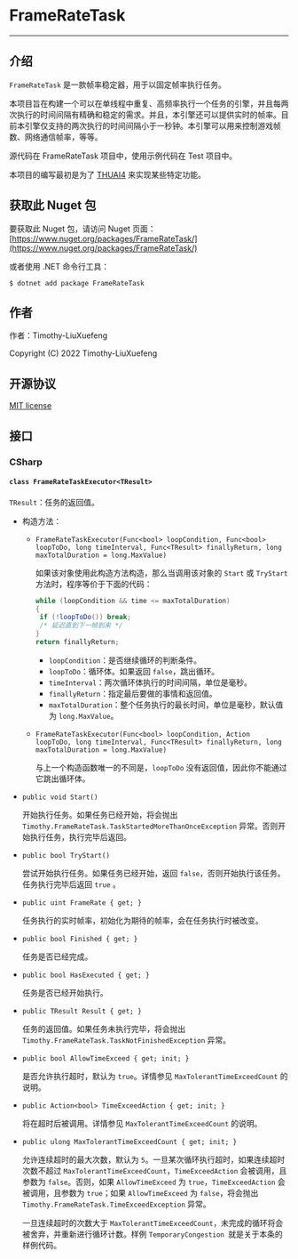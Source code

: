 # FrameRateTask

---

## 介绍

`FrameRateTask` 是一款帧率稳定器，用于以固定帧率执行任务。

本项目旨在构建一个可以在单线程中重复、高频率执行一个任务的引擎，并且每两次执行的时间间隔有精确和稳定的需求。并且，本引擎还可以提供实时的帧率。目前本引擎仅支持的两次执行的时间间隔小于一秒钟。本引擎可以用来控制游戏帧数、网络通信帧率，等等。  

源代码在 FrameRateTask 项目中，使用示例代码在 Test 项目中。

本项目的编写最初是为了 [THUAI4](https://github.com/eesast/THUAI4) 来实现某些特定功能。  

## 获取此 Nuget 包

要获取此 Nuget 包，请访问 Nuget 页面：[https://www.nuget.org/packages/FrameRateTask/](https://www.nuget.org/packages/FrameRateTask/)

或者使用 .NET 命令行工具：  

```shell
$ dotnet add package FrameRateTask
```

## 作者

作者：Timothy-LiuXuefeng

Copyright (C) 2022 Timothy-LiuXuefeng

## 开源协议

[MIT license](https://github.com/Timothy-LiuXuefeng/FrameRateTask/blob/master/LICENSE.txt)

## 接口

### CSharp  

#### `class FrameRateTaskExecutor<TResult>`

`TResult`：任务的返回值。  

+ 构造方法：

  + `FrameRateTaskExecutor(Func<bool> loopCondition, Func<bool> loopToDo, long timeInterval, Func<TResult> finallyReturn, long maxTotalDuration = long.MaxValue)`

    如果该对象使用此构造方法构造，那么当调用该对象的 `Start` 或 `TryStart` 方法时，程序等价于下面的代码：  

    ```c#
    while (loopCondition && time <= maxTotalDuration)
    {
     if (!loopToDo()) break;
     /* 延迟直到下一帧到来 */
    }
    return finallyReturn;
    ```

    + `loopCondition`：是否继续循环的判断条件。
    + `loopToDo`：循环体。如果返回 `false`，跳出循环。
    + `timeInterval`：两次循环体执行的时间间隔，单位是毫秒。
    + `finallyReturn`：指定最后要做的事情和返回值。
    + `maxTotalDuration`：整个任务执行的最长时间，单位是毫秒，默认值为 `long.MaxValue`。

  + `FrameRateTaskExecutor(Func<bool> loopCondition, Action loopToDo, long timeInterval, Func<TResult> finallyReturn, long maxTotalDuration = long.MaxValue)`

    与上一个构造函数唯一的不同是，`loopToDo` 没有返回值，因此你不能通过它跳出循环体。

+ `public void Start()`

  开始执行任务。如果任务已经开始，将会抛出 `Timothy.FrameRateTask.TaskStartedMoreThanOnceException` 异常。否则开始执行任务，执行完毕后返回。

+ `public bool TryStart()`

  尝试开始执行任务。如果任务已经开始，返回 `false`，否则开始执行该任务。任务执行完毕后返回 `true` 。

+ `public uint FrameRate { get; }`

  任务执行的实时帧率，初始化为期待的帧率，会在任务执行时被改变。  

+ `public bool Finished { get; }`

  任务是否已经完成。

+ `public bool HasExecuted { get; }`

  任务是否已经开始执行。

+ `public TResult Result { get; }`

  任务的返回值。如果任务未执行完毕，将会抛出 `Timothy.FrameRateTask.TaskNotFinishedException` 异常。

+ `public bool AllowTimeExceed { get; init; }`

  是否允许执行超时，默认为 `true`。详情参见 `MaxTolerantTimeExceedCount` 的说明。

+ `public Action<bool> TimeExceedAction { get; init; }`

  将在超时后被调用。详情参见 `MaxTolerantTimeExceedCount` 的说明。

+ `public ulong MaxTolerantTimeExceedCount { get; init; }`

  允许连续超时的最大次数，默认为 `5`。一旦某次循环执行超时，如果连续超时次数不超过 `MaxTolerantTimeExceedCount`，`TimeExceedAction` 会被调用，且参数为 `false`。否则，如果 `AllowTimeExceed` 为 `true`，`TimeExceedAction` 会被调用，且参数为 `true`；如果 `AllowTimeExceed` 为 `false`，将会抛出 `Timothy.FrameRateTask.TimeExceedException` 异常。

  一旦连续超时的次数大于 `MaxTolerantTimeExceedCount`，未完成的循环将会被舍弃，并重新进行循环计数。样例 `TemporaryCongestion `就是关于本条的样例代码。


